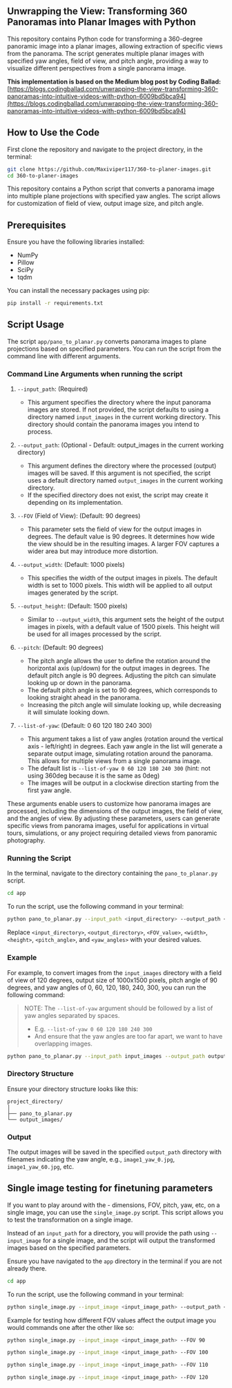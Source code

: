 ## Unwrapping the View: Transforming 360 Panoramas into Planar Images with Python

This repository contains Python code for transforming a 360-degree panoramic image into a planar images, allowing extraction of specific views from the panorama. The script generates multiple planar images with specified yaw angles, field of view, and pitch angle, providing a way to visualize different perspectives from a single panorama image.

**This implementation is based on the Medium blog post by Coding Ballad:** [https://blogs.codingballad.com/unwrapping-the-view-transforming-360-panoramas-into-intuitive-videos-with-python-6009bd5bca94](https://blogs.codingballad.com/unwrapping-the-view-transforming-360-panoramas-into-intuitive-videos-with-python-6009bd5bca94)


## How to Use the Code

First clone the repository and navigate to the project directory, in the terminal:

```bash
git clone https://github.com/Maxiviper117/360-to-planer-images.git
cd 360-to-planer-images
```

This repository contains a Python script that converts a panorama image into multiple plane projections with specified yaw angles. The script allows for customization of field of view, output image size, and pitch angle.

## Prerequisites

Ensure you have the following libraries installed:

- NumPy
- Pillow
- SciPy
- tqdm

You can install the necessary packages using pip:

```bash
pip install -r requirements.txt
```

## Script Usage

The script `app/pano_to_planar.py` converts panorama images to plane projections based on specified parameters. You can run the script from the command line with different arguments.

### Command Line Arguments when running the script


1. `--input_path`: (Required)
    - This argument specifies the directory where the input panorama images are stored. If not provided, the script defaults to using a directory named `input_images` in the current working directory. This directory should contain the panorama images you intend to process.

2. `--output_path`: (Optional - Default: output_images in the current working directory)
    - This argument defines the directory where the processed (output) images will be saved. If this argument is not specified, the script uses a default directory named `output_images` in the current working directory.
    - If the specified directory does not exist, the script may create it depending on its implementation.

3. `--FOV` (Field of View): (Default: 90 degrees)
    - This parameter sets the field of view for the output images in degrees. The default value is 90 degrees. It determines how wide the view should be in the resulting images. A larger FOV captures a wider area but may introduce more distortion.

4. `--output_width`: (Default: 1000 pixels)
    - This specifies the width of the output images in pixels. The default width is set to 1000 pixels. This width will be applied to all output images generated by the script.

5. `--output_height`: (Default: 1500 pixels)
    - Similar to `--output_width`, this argument sets the height of the output images in pixels, with a default value of 1500 pixels. This height will be used for all images processed by the script.


6. `--pitch`: (Default: 90 degrees)
    - The pitch angle allows the user to define the rotation around the horizontal axis (up/down) for the output images in degrees. The default pitch angle is 90 degrees. Adjusting the pitch can simulate looking up or down in the panorama.
    - The default pitch angle is set to 90 degrees, which corresponds to looking straight ahead in the panorama.
    - Increasing the pitch angle will simulate looking up, while decreasing it will simulate looking down.

7. `--list-of-yaw`: (Default: 0 60 120 180 240 300)
    - This argument takes a list of yaw angles (rotation around the vertical axis - left/right) in degrees. Each yaw angle in the list will generate a separate output image, simulating rotation around the panorama. This allows for multiple views from a single panorama image.
    - The default list is `--list-of-yaw 0 60 120 180 240 300` (hint: not using 360deg because it is the same as 0deg)
    - The images will be output in a clockwise direction starting from the first yaw angle.

These arguments enable users to customize how panorama images are processed, including the dimensions of the output images, the field of view, and the angles of view. By adjusting these parameters, users can generate specific views from panorama images, useful for applications in virtual tours, simulations, or any project requiring detailed views from panoramic photography.


### Running the Script

In the terminal, navigate to the directory containing the `pano_to_planar.py` script.

```bash
cd app
```

To run the script, use the following command in your terminal:

```bash
python pano_to_planar.py --input_path <input_directory> --output_path <output_directory> --FOV <FOV_value> --output_width <width> --output_height <height> --pitch <pitch_angle> --list-of-yaw <yaw_angles>
```

Replace `<input_directory>`, `<output_directory>`, `<FOV_value>`, `<width>`, `<height>`, `<pitch_angle>`, and `<yaw_angles>` with your desired values.

### Example

For example, to convert images from the `input_images` directory with a field of view of 120 degrees, output size of 1000x1500 pixels, pitch angle of 90 degrees, and yaw angles of 0, 60, 120, 180, 240, 300, you can run the following command:

> NOTE: The `--list-of-yaw` argument should be followed by a list of yaw angles separated by spaces.
>   - E.g. `--list-of-yaw 0 60 120 180 240 300`
>   - And ensure that the yaw angles are too far apart, we want to have overlapping images.

```bash
python pano_to_planar.py --input_path input_images --output_path output_images --FOV 120 --output_width 1000 --output_height 1500 --pitch 90 --list-of-yaw 0 45 90 135 180 225 270 315
```

### Directory Structure

Ensure your directory structure looks like this:

```
project_directory/
│
├── pano_to_planar.py
└── output_images/
```

### Output

The output images will be saved in the specified `output_path` directory with filenames indicating the yaw angle, e.g., `image1_yaw_0.jpg`, `image1_yaw_60.jpg`, etc.

## Single image testing for finetuning parameters

If you want to play around with the - dimensions, FOV, pitch, yaw, etc, on a single image, you can use the `single_image.py` script. This script allows you to test the transformation on a single image.

Instead of an `input_path` for a directory, you will provide the path using `--input_image` for a single image, and the script will output the transformed images based on the specified parameters.

Ensure you have navigated to the `app` directory in the terminal if you are not already there.

```bash
cd app
```

To run the script, use the following command in your terminal:

```bash
python single_image.py --input_image <input_image_path> --output_path <output_directory> --FOV <FOV_value> --output_width <width> --output_height <height> --pitch <pitch_angle> --list-of-yaw <yaw_angles>
```
Example for testing how different FOV values affect the output image you would commands one after the other like so:

```bash
python single_image.py --input_image <input_image_path> --FOV 90

python single_image.py --input_image <input_image_path> --FOV 100

python single_image.py --input_image <input_image_path> --FOV 110

python single_image.py --input_image <input_image_path> --FOV 120
```
